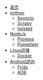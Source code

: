 * [首页](zh-cn/)
* [python]()
  * [Asyncio](./doc/python/asyncio.md)
  * [Scrapy](./doc/python/scrapy.md)
  * [twisted](./doc/python/twisted.md)
* [NodeJs]()
  * [Promise](/doc/nodejs/promise.md)
  * [Pupeeteer](/doc/nodejs/pupeeteer.md)
* [Linux运维]()
  * [Docker](doc/docker.md)
* [Android逆向]()
  * [Frida](./doc/android/frida.md)
  * [ADB](./doc/android/adb.md)
